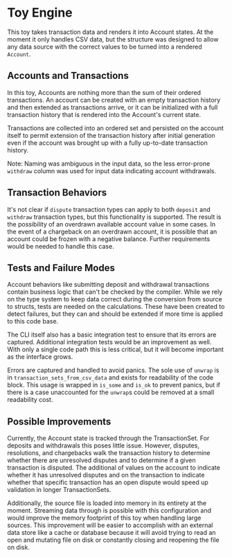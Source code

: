 # Toy Engine

This toy takes transaction data and renders it into Account states. At the moment it only handles CSV data, but the structure was designed to allow any data source with the correct values to be turned into a rendered `Account`.

## Accounts and Transactions

In this toy, Accounts are nothing more than the sum of their ordered transactions. An account can be created with an empty transaction history and then extended as transactions arrive, or it can be initialized with a full transaction history that is rendered into the Account's current state.

Transactions are collected into an ordered set and persisted on the account itself to permit extension of the transaction history after initial generation even if the account was brought up with a fully up-to-date transaction history.

Note: Naming was ambiguous in the input data, so the less error-prone `withdraw` column was used for input data indicating account withdrawals.

## Transaction Behaviors

It's not clear if `dispute` transaction types can apply to both `deposit` and `withdraw` transaction types, but this functionality is supported. The result is the possibility of an overdrawn available account value in some cases. In the event of a chargeback on an overdrawn account, it is possible that an account could be frozen with a negative balance. Further requirements would be needed to handle this case.

## Tests and Failure Modes

Account behaviors like submitting deposit and withdrawal transactions contain business logic that can't be checked by the compiler. While we rely on the type system to keep data correct during the conversion from source to structs, tests are needed on the calculations. These have been created to detect failures, but they can and should be extended if more time is applied to this code base.

The CLI itself also has a basic integration test to ensure that its errors are captured. Additional integration tests would be an improvement as well. With only a single code path this is less critical, but it will become important as the interface grows.

Errors are captured and handled to avoid panics. The sole use of `unwrap` is in `transaction_sets_from_csv_data` and exists for readability of the code block. This usage is wrapped in `is_some` and `is_ok` to prevent panics, but if there is a case unaccounted for the `unwrap`s could be removed at a small readability cost.

## Possible Improvements

Currently, the Account state is tracked through the TransactionSet. For deposits and withdrawals this poses little issue. However, disputes, resolutions, and chargebacks walk the transaction history to determine whether there are unresolved disputes and to determine if a given transaction is disputed. The additional of values on the account to indicate whether it has unresolved disputes and on the transaction to indicate whether that specific transaction has an open dispute would speed up validation in longer TransactionSets.

Additionally, the source file is loaded into memory in its entirety at the moment. Streaming data through is possible with this configuration and would improve the memory footprint of this toy when handling large sources. This improvement will be easier to accomplish with an external data store like a cache or database because it will avoid trying to read an open and mutating file on disk or constantly closing and reopening the file on disk.
